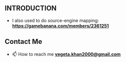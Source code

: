 ## INTRODUCTION


- I also used to do source-engine mapping: **https://gamebanana.com/members/2361251**
## Contact Me
- 📫 How to reach me **vegeta.khan2000@gmail.com**
